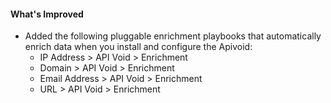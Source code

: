 #### What's Improved
- Added the following pluggable enrichment playbooks that automatically enrich data when you install and configure the Apivoid:
  - IP Address > API Void > Enrichment
  - Domain > API Void > Enrichment
  - Email Address > API Void > Enrichment
  - URL > API Void > Enrichment


